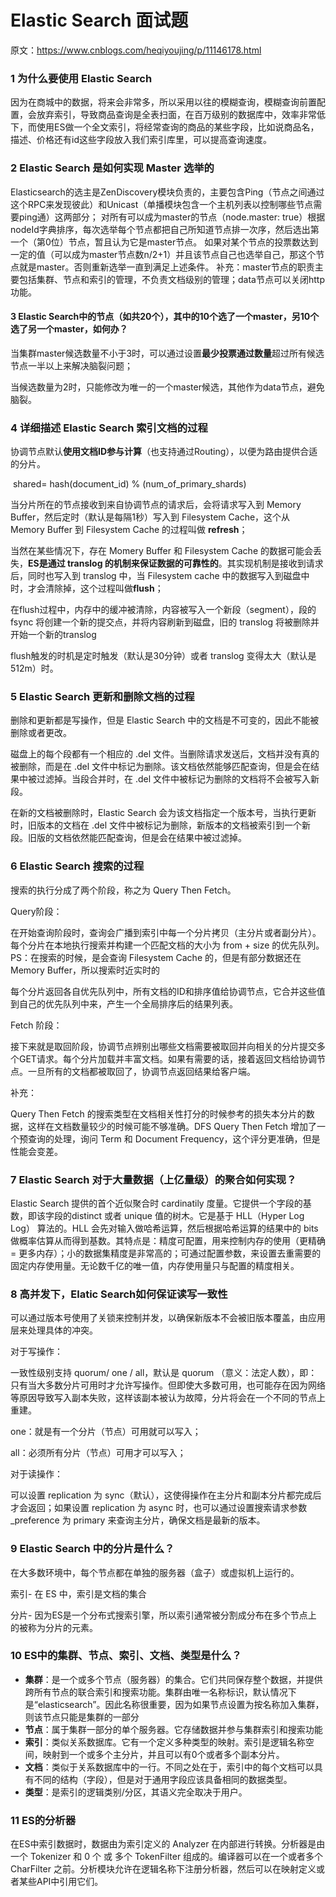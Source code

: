 # Elastic Search 面试题

原文：https://www.cnblogs.com/heqiyoujing/p/11146178.html



### 1 为什么要使用 Elastic Search

因为在商城中的数据，将来会非常多，所以采用以往的模糊查询，模糊查询前置配置，会放弃索引，导致商品查询是全表扫面，在百万级别的数据库中，效率非常低下，而使用ES做一个全文索引，将经常查询的商品的某些字段，比如说商品名，描述、价格还有id这些字段放入我们索引库里，可以提高查询速度。

### 2 Elastic Search 是如何实现 Master 选举的

Elasticsearch的选主是ZenDiscovery模块负责的，主要包含Ping（节点之间通过这个RPC来发现彼此）和Unicast（单播模块包含一个主机列表以控制哪些节点需要ping通）这两部分；
对所有可以成为master的节点（node.master: true）根据nodeId字典排序，每次选举每个节点都把自己所知道节点排一次序，然后选出第一个（第0位）节点，暂且认为它是master节点。
如果对某个节点的投票数达到一定的值（可以成为master节点数n/2+1）并且该节点自己也选举自己，那这个节点就是master。否则重新选举一直到满足上述条件。
补充：master节点的职责主要包括集群、节点和索引的管理，不负责文档级别的管理；data节点可以关闭http功能。

#### 3 Elastic Search中的节点（如共20个），其中的10个选了一个master，另10个选了另一个master，如何办？

当集群master候选数量不小于3时，可以通过设置**最少投票通过数量**超过所有候选节点一半以上来解决脑裂问题；

当候选数量为2时，只能修改为唯一的一个master候选，其他作为data节点，避免脑裂。

### 4 详细描述 Elastic Search 索引文档的过程

协调节点默认**使用文档ID参与计算**（也支持通过Routing），以便为路由提供合适的分片。

​        shared= hash(document_id) % (num_of_primary_shards)

当分片所在的节点接收到来自协调节点的请求后，会将请求写入到 Memory Buffer，然后定时（默认是每隔1秒）写入到 Filesystem Cache，这个从 Memory Buffer 到 Filesystem Cache 的过程叫做 **refresh**；

当然在某些情况下，存在 Momery Buffer 和 Filesystem Cache 的数据可能会丢失，**ES是通过 translog 的机制来保证数据的可靠性的**。其实现机制是接收到请求后，同时也写入到  translog 中，当 Filesystem cache 中的数据写入到磁盘中时，才会清除掉，这个过程叫做**flush**；

在flush过程中，内存中的缓冲被清除，内容被写入一个新段（segment），段的 fsync 将创建一个新的提交点，并将内容刷新到磁盘，旧的 translog 将被删除并开始一个新的translog

flush触发的时机是定时触发（默认是30分钟）或者 translog 变得太大（默认是512m）时。

### 5 Elastic Search 更新和删除文档的过程

删除和更新都是写操作，但是 Elastic Search 中的文档是不可变的，因此不能被删除或者更改。

磁盘上的每个段都有一个相应的 .del 文件。当删除请求发送后，文档并没有真的被删除，而是在 .del 文件中标记为删除。该文档依然能够匹配查询，但是会在结果中被过滤掉。当段合并时，在 .del 文件中被标记为删除的文档将不会被写入新段。

在新的文档被删除时，Elastic Search 会为该文档指定一个版本号，当执行更新时，旧版本的文档在 .del 文件中被标记为删除，新版本的文档被索引到一个新段。旧版的文档依然能匹配查询，但是会在结果中被过滤掉。

### 6 Elastic Search 搜索的过程

搜索的执行分成了两个阶段，称之为 Query Then Fetch。

Query阶段：

在开始查询阶段时，查询会广播到索引中每一个分片拷贝（主分片或者副分片）。每个分片在本地执行搜索并构建一个匹配文档的大小为 from + size 的优先队列。PS：在搜索的时候，是会查询 Filesystem Cache 的，但是有部分数据还在 Memory Buffer，所以搜索时近实时的

每个分片返回各自优先队列中，所有文档的ID和排序值给协调节点，它合并这些值到自己的优先队列中来，产生一个全局排序后的结果列表。

Fetch 阶段：

接下来就是取回阶段，协调节点辨别出哪些文档需要被取回并向相关的分片提交多个GET请求。每个分片加载并丰富文档。如果有需要的话，接着返回文档给协调节点。一旦所有的文档都被取回了，协调节点返回结果给客户端。

补充：

Query Then Fetch 的搜索类型在文档相关性打分的时候参考的损失本分片的数据，这样在文档数量较少的时候可能不够准确。DFS Query Then Fetch 增加了一个预查询的处理，询问 Term 和 Document Frequency，这个评分更准确，但是性能会变差。

### 7 Elastic Search 对于大量数据（上亿量级）的聚合如何实现？

Elastic Search 提供的首个近似聚合时 cardinatily 度量。它提供一个字段的基数，即该字段的distinct 或者 unique 值的树木。它是基于 HLL（Hyper Log Log） 算法的。HLL 会先对输入做哈希运算，然后根据哈希运算的结果中的 bits 做概率估算从而得到基数。其特点是：精度可配置，用来控制内存的使用（更精确= 更多内存）；小的数据集精度是非常高的；可通过配置参数，来设置去重需要的固定内存使用量。无论数千亿的唯一值，内存使用量只与配置的精度相关。

### 8 高并发下，Elatic Search如何保证读写一致性

可以通过版本号使用了关锁来控制并发，以确保新版本不会被旧版本覆盖，由应用层来处理具体的冲突。

对于写操作：

一致性级别支持 quorum/ one / all，默认是 quorum （意义：法定人数），即：只有当大多数分片可用时才允许写操作。但即使大多数可用，也可能存在因为网络等原因导致写入副本失败，这样该副本被认为故障，分片将会在一个不同的节点上重建。

one：就是有一个分片（节点）可用就可以写入；

all：必须所有分片（节点）可用才可以写入；

对于读操作：

可以设置 replication 为 sync（默认），这使得操作在主分片和副本分片都完成后才会返回；如果设置 replication 为 async 时，也可以通过设置搜索请求参数_preference 为 primary 来查询主分片，确保文档是最新的版本。

### 9 Elastic Search 中的分片是什么？

在大多数环境中，每个节点都在单独的服务器（盒子）或虚拟机上运行的。

索引- 在 ES 中，索引是文档的集合

分片- 因为ES是一个分布式搜索引擎，所以索引通常被分割成分布在多个节点上 的被称为分片的元素。

### 10 ES中的集群、节点、索引、文档、类型是什么？

* **集群**：是一个或多个节点（服务器）的集合。它们共同保存整个数据，并提供跨所有节点的联合索引和搜索功能。集群由唯一名称标识，默认情况下是“elasticsearch”。因此名称很重要，因为如果节点设置为按名称加入集群，则该节点只能是集群的一部分
* **节点**：属于集群一部分的单个服务器。它存储数据并参与集群索引和搜索功能
* **索引**：类似关系数据库。它有一个定义多种类型的映射。索引是逻辑名称空间，映射到一个或多个主分片，并且可以有0个或者多个副本分片。
* **文档**：类似于关系数据库中的一行。不同之处在于，索引中的每个文档可以具有不同的结构（字段），但是对于通用字段应该具备相同的数据类型。
* **类型**：是索引的逻辑类别/分区，其语义完全取决于用户。



### 11 ES的分析器

在ES中索引数据时，数据由为索引定义的 Analyzer 在内部进行转换。分析器是由一个 Tokenizer 和 0 个 或 多个 TokenFilter 组成的。编译器可以在一个或者多个 CharFilter 之前。分析模块允许在逻辑名称下注册分析器，然后可以在映射定义或者某些API中引用它们。